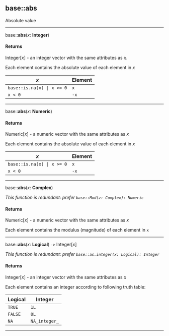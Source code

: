 ## base::abs

Absolute value

---

base::**abs**(*x*: **Integer**)

#### Returns
Integer[*x*] - an integer vector with the same attributes as *x*.

Each element contains the absolute value of each element in *x*

*x* | Element
------|-------
<code>base::is.na(x) &#124; x >= 0</code> | `x`
`x < 0`  | `-x`

---

base::**abs**(*x*: **Numeric**)

#### Returns
Numeric[*x*] - a numeric vector with the same attributes as *x*

Each element contains the absolute value of each element in *x*

*x* | Element
------|-------
<code>base::is.na(x) &#124; x >= 0</code> | `x`
`x < 0`  | `-x`


---

base::**abs**(*x*: **Complex**)

_This function is redundant: prefer `base::Mod(z: Complex): Numeric`_

#### Returns
Numeric[*x*] - a numeric vector with the same attributes as *x*

Each element contains the modulus (magnitude) of each element in `x`

---

base::**abs**(*x*: **Logical**) `->` Integer[*x*]

_This function is redundant: prefer `base::as.integer(x: Logical): Integer`_

#### Returns
Integer[*x*] - an integer vector with the same attributes as *x*

Each element contains an integer according to following truth table:

Logical | Integer
-----|--------
`TRUE` |  `1L`
`FALSE` |  `0L`
`NA` | `NA_integer_`

---
